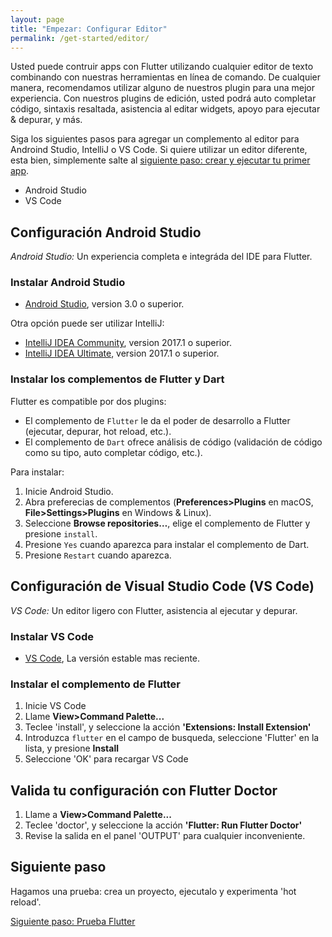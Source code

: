 ```yaml
---
layout: page
title: "Empezar: Configurar Editor"
permalink: /get-started/editor/
---
```


Usted puede contruir apps con Flutter utilizando cualquier editor de texto combinando con nuestras
herramientas en línea de comando. De cualquier manera, recomendamos utilizar alguno de nuestros plugin para una
mejor experiencia. Con nuestros plugins de edición, usted podrá auto completar código, sintaxis resaltada, asistencia al editar widgets, apoyo para ejecutar & depurar, y más. 

Siga los siguientes pasos para agregar un complemento al editor para Androind Studio, IntelliJ 
o VS Code. Si quiere utilizar un editor diferente, esta bien, simplemente salte al 
[siguiente paso: crear y ejecutar tu primer app](/get-started/test-drive/).

<div id="tab-set-install">

<ul class="tabs__top-bar">
    <li class="tab-link current" data-tab="tab-install-androidstudio">Android Studio</li>
    <li class="tab-link" data-tab="tab-install-vscode">VS Code</li>
</ul>

<div id="tab-install-androidstudio" class="tabs__content current" markdown="1">

## Configuración Android Studio

*Android Studio:* Un experiencia completa e integráda del IDE para Flutter. 

### Instalar Android Studio

   * [Android Studio](https://developer.android.com/studio/index.html), version 3.0 o superior.

Otra opción puede ser utilizar IntelliJ:

   * [IntelliJ IDEA Community](https://www.jetbrains.com/idea/download/), version 2017.1 o superior.
   * [IntelliJ IDEA Ultimate](https://www.jetbrains.com/idea/download/), version 2017.1 o superior.

### Instalar los complementos de Flutter y Dart

Flutter es compatible por dos plugins:

   * El complemento de `Flutter` le da el poder de desarrollo a Flutter (ejecutar,
     depurar, hot reload, etc.).
   * El complemento de `Dart` ofrece análisis de código (validación de código como su tipo, auto completar
     código, etc.).

Para instalar:

   1. Inicie Android Studio.
   1. Abra preferecias de complementos (**Preferences>Plugins** en macOS,
      **File>Settings>Plugins** en Windows & Linux).
   1. Seleccione **Browse repositories…**,  elige el complemento de Flutter y presione
      `install`.
   1. Presione `Yes` cuando aparezca para instalar el complemento de Dart.
   1. Presione `Restart` cuando aparezca.

</div>

<div id="tab-install-vscode" class="tabs__content" markdown="1">

## Configuración de Visual Studio Code (VS Code)

*VS Code:* Un editor ligero con Flutter, asistencia al ejecutar y depurar.

### Instalar VS Code

  * [VS Code](https://code.visualstudio.com/), La versión estable mas reciente.

### Instalar el complemento de Flutter 

  1. Inicie VS Code
  1. Llame **View>Command Palette...**
  1. Teclee 'install', y seleccione la acción **'Extensions: Install Extension'**
  1. Introduzca `flutter` en el campo de busqueda, seleccione 'Flutter' en la lista, 
     y presione **Install**
  1. Seleccione 'OK' para recargar VS Code

## Valida tu configuración con Flutter Doctor

  1. Llame a **View>Command Palette...**
  1. Teclee 'doctor', y seleccione la acción **'Flutter: Run Flutter Doctor'** 
  1. Revise la salida en el panel 'OUTPUT' para cualquier inconveniente.

</div>

</div>

## Siguiente paso

Hagamos una prueba: crea un proyecto, ejecutalo y 
experimenta 'hot reload'.


[Siguiente paso: Prueba Flutter](/get-started/test-drive/)
